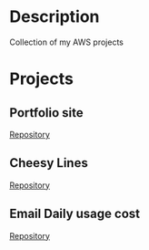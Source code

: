 # Description
Collection of my AWS projects
# Projects
## Portfolio site
[Repository](https://github.com/mohd-ahsan-mirza/portfolio-s3)
## Cheesy Lines
[Repository](https://github.com/mohd-ahsan-mirza/cheesy-lines)
## Email Daily usage cost
[Repository](https://github.com/mohd-ahsan-mirza/aws-email-daily-cost)

